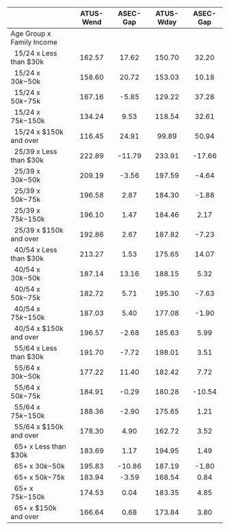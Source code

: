 
|                      |    ATUS-Wend |     ASEC-Gap |    ATUS-Wday |     ASEC-Gap |
| -------------------- | :----------: | :----------: | :----------: | :----------: |
| Age Group x Family Income |              |              |              |              |
| &nbsp;&nbsp;15/24 x Less than $30k |       162.57 |        17.62 |       150.70 |        32.20 |
| &nbsp;&nbsp;15/24 x $30k-$50k |       158.60 |        20.72 |       153.03 |        10.18 |
| &nbsp;&nbsp;15/24 x $50k-$75k |       167.16 |        -5.85 |       129.22 |        37.28 |
| &nbsp;&nbsp;15/24 x $75k-$150k |       134.24 |         9.53 |       118.54 |        32.61 |
| &nbsp;&nbsp;15/24 x $150k and over |       116.45 |        24.91 |        99.89 |        50.94 |
| &nbsp;&nbsp;25/39 x Less than $30k |       222.89 |       -11.79 |       233.91 |       -17.66 |
| &nbsp;&nbsp;25/39 x $30k-$50k |       209.19 |        -3.56 |       197.59 |        -4.64 |
| &nbsp;&nbsp;25/39 x $50k-$75k |       196.58 |         2.87 |       184.30 |        -1.88 |
| &nbsp;&nbsp;25/39 x $75k-$150k |       196.10 |         1.47 |       184.46 |         2.17 |
| &nbsp;&nbsp;25/39 x $150k and over |       192.86 |         2.67 |       187.82 |        -7.23 |
| &nbsp;&nbsp;40/54 x Less than $30k |       213.27 |         1.53 |       175.65 |        14.07 |
| &nbsp;&nbsp;40/54 x $30k-$50k |       187.14 |        13.16 |       188.15 |         5.32 |
| &nbsp;&nbsp;40/54 x $50k-$75k |       182.72 |         5.71 |       195.30 |        -7.63 |
| &nbsp;&nbsp;40/54 x $75k-$150k |       187.03 |         5.40 |       177.08 |        -1.90 |
| &nbsp;&nbsp;40/54 x $150k and over |       196.57 |        -2.68 |       185.63 |         5.99 |
| &nbsp;&nbsp;55/64 x Less than $30k |       191.70 |        -7.72 |       198.01 |         3.51 |
| &nbsp;&nbsp;55/64 x $30k-$50k |       177.22 |        11.40 |       182.42 |         7.72 |
| &nbsp;&nbsp;55/64 x $50k-$75k |       184.91 |        -0.29 |       180.28 |       -10.54 |
| &nbsp;&nbsp;55/64 x $75k-$150k |       188.36 |        -2.90 |       175.65 |         1.21 |
| &nbsp;&nbsp;55/64 x $150k and over |       178.30 |         4.90 |       162.72 |         3.52 |
| &nbsp;&nbsp;65+ x Less than $30k |       183.69 |         1.17 |       194.95 |         1.49 |
| &nbsp;&nbsp;65+ x $30k-$50k |       195.83 |       -10.86 |       187.19 |        -1.80 |
| &nbsp;&nbsp;65+ x $50k-$75k |       183.94 |        -3.59 |       168.54 |         0.84 |
| &nbsp;&nbsp;65+ x $75k-$150k |       174.53 |         0.04 |       183.35 |         4.85 |
| &nbsp;&nbsp;65+ x $150k and over |       166.64 |         0.68 |       173.84 |         3.80 |

